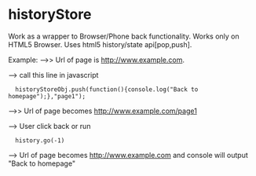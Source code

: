 # historyStore
Work as a wrapper to Browser/Phone back functionality.  Works only on HTML5 Browser. Uses html5 history/state api[pop,push]. 

Example: 
 -->> Url of page is http://www.example.com.
 
 --> call this line in javascript 
 
      historyStoreObj.push(function(){console.log("Back to homepage");},"page1");
      
 -->> Url of page becomes http://www.example.com/page1
 
 
--> User click back or run 

      history.go(-1)
      

--> Url of page becomes http://www.example.com and console will output "Back to homepage" 


